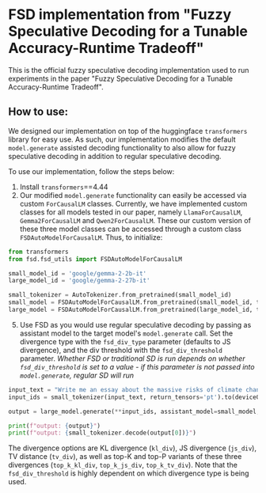 # FSD implementation from "Fuzzy Speculative Decoding for a Tunable Accuracy-Runtime Tradeoff"

This is the official fuzzy speculative decoding implementation used to run experiments in the paper "Fuzzy Speculative Decoding for a Tunable Accuracy-Runtime Tradeoff".

## How to use:

We designed our implementation on top of the huggingface `transformers` library for easy use. As such, our implementation modifies the default `model.generate` assisted decoding functionality to also allow for fuzzy speculative decoding in addition to regular speculative decoding. 

To use our implementation, follow the steps below: 
1. Install `transformers`==4.44
2. Our modified `model.generate` functionality can easily be accessed via custom `ForCausalLM` classes. Currently, we have implemented custom classes for all models tested in our paper, namely `LlamaForCausalLM`, `Gemma2ForCausalLM` and `Qwen2ForCausalLM`. These our custom version of these three model classes can be accessed through a custom class `FSDAutoModelForCausalLM`. Thus, to initialize:

```python
from transformers
from fsd.fsd_utils import FSDAutoModelForCausalLM

small_model_id = 'google/gemma-2-2b-it'
large_model_id = 'google/gemma-2-27b-it'

small_tokenizer = AutoTokenizer.from_pretrained(small_model_id)
small_model = FSDAutoModelForCausalLM.from_pretrained(small_model_id, torch_dtype=torch.bfloat16).to(device0)
large_model = FSDAutoModelForCausalLM.from_pretrained(large_model_id, torch_dtype=torch.bfloat16, device_map='auto')
```

5. Use FSD as you would use regular speculative decoding by passing as assistant model to the target model's `model.generate` call. Set the divergence type with the `fsd_div_type` parameter (defaults to JS divergence), and the div threshold with the `fsd_div_threshold` parameter. *Whether FSD or traditional SD is run depends on whether `fsd_div_threshold` is set to a value - if this parameter is not passed into `model.generate`, regular SD will run*

```python 
input_text = "Write me an essay about the massive risks of climate change."
input_ids = small_tokenizer(input_text, return_tensors='pt').to(device0)

output = large_model.generate(**input_ids, assistant_model=small_model, fsd_div_threshold=0.4, fsd_div_type='js_div', max_new_tokens=250)

print(f"output: {output}")
print(f"output: {small_tokenizer.decode(output[0])}")
```

The divergence options are KL divergence (`kl_div`), JS divergence (`js_div`), TV distance (`tv_div`), as well as top-K and top-P variants of these three divergences (`top_k_kl_div`, `top_k_js_div`, `top_k_tv_div`). Note that the `fsd_div_threshold` is highly dependent on which divergence type is being used. 


